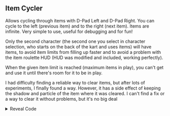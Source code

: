 ## Item Cycler

Allows cycling through items with D-Pad Left and D-Pad Right. You can cycle to the left (previous item) and to the right (next item). Items are infinite. Very simple to use, useful for debugging and for fun!

Only the second character (the second one you select in character selection, who starts on the back of the kart and uses items) will have items, to avoid item limits from filling up faster and to avoid a problem with the item roulette HUD (HUD was modified and included, working perfectly).

When the given item limit is reached (maximum items in play), you can't get and use it until there's room for it to be in play.

I had difficulty finding a reliable way to clear items, but after lots of experiments, I finally found a way. However, it has a side effect of keeping the shadow and particle of the item where it was cleared. I can't find a fix or a way to clear it without problems, but it's no big deal

<details>
<summary>Reveal Code</summary>

```armv7
04165234 60000000
04165244 60000000
C21665C0 00000004
80610008 2C030013
4181000C 8876FF90
90610008 2C1B0000
60000000 00000000
C223FC1C 00000015
80CDABD0 88E6FF90
3D80803C A14C0580
714B0003 41820068
8986FF8F 2C0C0000
4082005C 806602D0
2C030000 41820014
3D808025 618C5200
7D8903A6 4E800421
714B0001 41820020
38E7FFFF 2C070010
4182FFF8 2C070000
40800024 38E00013
4800001C 38E70001
2C070010 4182FFF8
2C070013 40810008
38E00000 98E6FF90
90E60254 38E00010
90E6024C 714A0003
39800001 40820008
39800000 9986FF8F
808DA428 00000000
C222ED20 00000002
2C1E0000 41820008
5460063F 00000000
04255204 38A0000A
04255210 90A30118
```
</details>